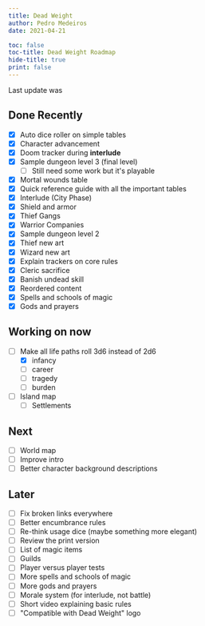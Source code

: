 ```yaml
---
title: Dead Weight
author: Pedro Medeiros
date: 2021-04-21

toc: false
toc-title: Dead Weight Roadmap
hide-title: true
print: false
---
```


Last update was <now>

## Done Recently
- [x] Auto dice roller on simple tables
- [x] Character advancement
- [x] Doom tracker during **interlude**
- [x] Sample dungeon level 3 (final level)
  - [ ] Still need some work but it's playable
- [x] Mortal wounds table
- [x] Quick reference guide with all the important tables
- [x] Interlude (City Phase)
- [x] Shield and armor
- [x] Thief Gangs
- [x] Warrior Companies
- [x] Sample dungeon level 2
- [x] Thief new art
- [x] Wizard new art
- [x] Explain trackers on core rules
- [x] Cleric sacrifice
- [x] Banish undead skill
- [x] Reordered content
- [x] Spells and schools of magic
- [x] Gods and prayers

## Working on now
- [ ] Make all life paths roll 3d6 instead of 2d6
  - [x] infancy
  - [ ] career
  - [ ] tragedy
  - [ ] burden
- [ ] Island map
  - [ ] Settlements

## Next
- [ ] World map
- [ ] Improve intro
- [ ] Better character background descriptions

## Later
- [ ] Fix broken links everywhere
- [ ] Better encumbrance rules
- [ ] Re-think usage dice (maybe something more elegant)
- [ ] Review the print version
- [ ] List of magic items
- [ ] Guilds
- [ ] Player versus player tests
- [ ] More spells and schools of magic
- [ ] More gods and prayers
- [ ] Morale system (for interlude, not battle)
- [ ] Short video explaining basic rules
- [ ] "Compatible with Dead Weight" logo